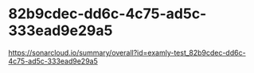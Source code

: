 # 82b9cdec-dd6c-4c75-ad5c-333ead9e29a5
https://sonarcloud.io/summary/overall?id=examly-test_82b9cdec-dd6c-4c75-ad5c-333ead9e29a5
